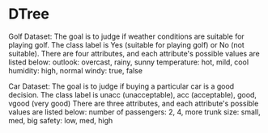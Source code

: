 # DTree
Golf Dataset:
The goal is to judge if weather conditions are suitable for playing golf. 
The class label is Yes (suitable for playing golf) or No (not suitable).
There are four attributes, and each attribute's possible values are listed below:
outlook: overcast, rainy, sunny
temperature: hot, mild, cool
humidity: high, normal
windy: true, false

Car Dataset:
The goal is to judge if buying a particular car is a good decision.
The class label is  unacc (unacceptable), acc (acceptable), good, vgood (very good)
There are three attributes, and each attribute's possible values are listed below:
number of passengers: 2, 4, more 
trunk size: small, med, big 
safety: low, med, high 




